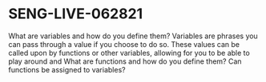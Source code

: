 # SENG-LIVE-062821

What are variables and how do you define them?
Variables are phrases you can pass through a value if you choose to do so. These values can be called upon by functions or other variables, allowing for you to be able to play around and
What are functions and how do you define them?
Can functions be assigned to variables?